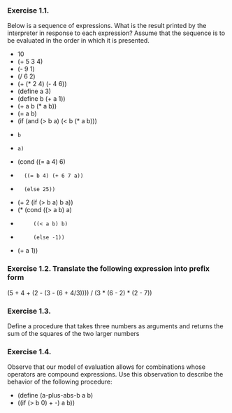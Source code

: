 ### Exercise 1.1.  
Below is a sequence of expressions. What is the result printed by the interpreter in response to each expression? Assume that the sequence is to be evaluated in the order in which it is presented.
* 10
* (+ 5 3 4)
* (- 9 1)
* (/ 6 2)
* (+ (* 2 4) (- 4 6))
* (define a 3)
* (define b (+ a 1))
* (+ a b (* a b))
* (= a b)
* (if (and (> b a) (< b (* a b)))
*     b
*     a)
* (cond ((= a 4) 6)
*       ((= b 4) (+ 6 7 a))
*       (else 25))
* (+ 2 (if (> b a) b a))
* (* (cond ((> a b) a)
*          ((< a b) b)
*          (else -1))
*    (+ a 1))

### Exercise 1.2.  Translate the following expression into prefix form
(5 + 4 + (2 - (3 - (6 + 4/3)))) / (3 * (6 - 2) * (2 - 7))

### Exercise 1.3.  
Define a procedure that takes three numbers as arguments and returns the sum of the squares of the two larger numbers

### Exercise 1.4.  
Observe that our model of evaluation allows for combinations whose operators are compound expressions. Use this observation to describe the behavior of the following procedure:
* (define (a-plus-abs-b a b)
*   ((if (> b 0) + -) a b))